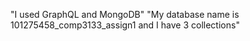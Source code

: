 "I used GraphQL and MongoDB"
 "My database name is 101275458_comp3133_assign1 and I have 3 collections"
